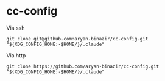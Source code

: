 # cc-config

Via ssh
```
git clone git@github.com:aryan-binazir/cc-config.git "${XDG_CONFIG_HOME:-$HOME/}/.claude"
```

Via http
```
git clone https://github.com/aryan-binazir/cc-config.git "${XDG_CONFIG_HOME:-$HOME/}/.claude"
```
